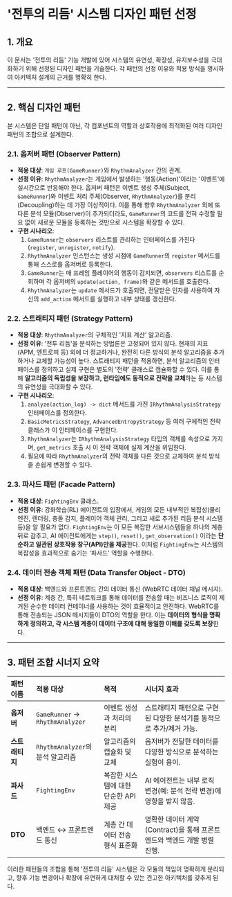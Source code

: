 # '전투의 리듬' 시스템 디자인 패턴 선정

## 1. 개요
이 문서는 '전투의 리듬' 기능 개발에 있어 시스템의 유연성, 확장성, 유지보수성을 극대화하기 위해 선정된 디자인 패턴을 기술한다. 각 패턴의 선정 이유와 적용 방식을 명시하여 아키텍처 설계의 근거를 명확히 한다.

---

## 2. 핵심 디자인 패턴

본 시스템은 단일 패턴이 아닌, 각 컴포넌트의 역할과 상호작용에 최적화된 여러 디자인 패턴의 조합으로 설계한다.

### 2.1. 옵저버 패턴 (Observer Pattern)

- **적용 대상**: `게임 루프(GameRunner)`와 `RhythmAnalyzer` 간의 관계.
- **선정 이유**: `RhythmAnalyzer`는 게임에서 발생하는 '행동(Action)'이라는 '이벤트'에 실시간으로 반응해야 한다. 옵저버 패턴은 이벤트 생성 주체(Subject, `GameRunner`)와 이벤트 처리 주체(Observer, `RhythmAnalyzer`)를 분리(Decoupling)하는 데 가장 이상적이다. 이를 통해 향후 `RhythmAnalyzer` 외에 또 다른 분석 모듈(Observer)이 추가되더라도, `GameRunner`의 코드를 전혀 수정할 필요 없이 새로운 모듈을 등록하는 것만으로 시스템을 확장할 수 있다.
- **구현 시나리오**:
    1. `GameRunner`는 `observers` 리스트를 관리하는 인터페이스를 가진다 (`register`, `unregister`, `notify`).
    2. `RhythmAnalyzer` 인스턴스는 생성 시점에 `GameRunner`의 `register` 메서드를 통해 스스로를 옵저버로 등록한다.
    3. `GameRunner`는 매 프레임 플레이어의 행동이 감지되면, `observers` 리스트를 순회하며 각 옵저버의 `update(action, frame)`와 같은 메서드를 호출한다.
    4. `RhythmAnalyzer`는 `update` 메서드가 호출되면, 전달받은 인자를 사용하여 자신의 `add_action` 메서드를 실행하고 내부 상태를 갱신한다.

### 2.2. 스트래티지 패턴 (Strategy Pattern)

- **적용 대상**: `RhythmAnalyzer`의 구체적인 '지표 계산' 알고리즘.
- **선정 이유**: '전투 리듬'을 분석하는 방법론은 고정되어 있지 않다. 현재의 지표(APM, 엔트로피 등) 외에 더 정교하거나, 완전히 다른 방식의 분석 알고리즘을 추가하거나 교체할 가능성이 높다. 스트래티지 패턴을 적용하면, 분석 알고리즘의 인터페이스를 정의하고 실제 구현은 별도의 '전략' 클래스로 캡슐화할 수 있다. 이를 통해 **알고리즘의 독립성을 보장하고, 런타임에도 동적으로 전략을 교체**하는 등 시스템의 유연성을 극대화할 수 있다.
- **구현 시나리오**:
    1. `analyze(action_log) -> dict` 메서드를 가진 `IRhythmAnalysisStrategy` 인터페이스를 정의한다.
    2. `BasicMetricsStrategy`, `AdvancedEntropyStrategy` 등 여러 구체적인 전략 클래스가 이 인터페이스를 구현한다.
    3. `RhythmAnalyzer`는 `IRhythmAnalysisStrategy` 타입의 객체를 속성으로 가지며, `get_metrics` 호출 시 이 전략 객체에 실제 계산을 위임한다.
    4. 필요에 따라 `RhythmAnalyzer`의 전략 객체를 다른 것으로 교체하여 분석 방식을 손쉽게 변경할 수 있다.

### 2.3. 파사드 패턴 (Facade Pattern)

- **적용 대상**: `FightingEnv` 클래스.
- **선정 이유**: 강화학습(RL) 에이전트의 입장에서, 게임의 모든 내부적인 복잡성(물리 엔진, 렌더링, 충돌 감지, 플레이어 객체 관리, 그리고 새로 추가된 리듬 분석 시스템 등)을 알 필요가 없다. `FightingEnv`는 이 모든 복잡한 서브시스템들을 하나의 계층 뒤로 감추고, AI 에이전트에게는 `step()`, `reset()`, `get_observation()` 이라는 **단순하고 일관된 상호작용 창구(API)만을 제공**한다. 이처럼 `FightingEnv`는 시스템의 복잡성을 효과적으로 숨기는 '파사드' 역할을 수행한다.

### 2.4. 데이터 전송 객체 패턴 (Data Transfer Object - DTO)

- **적용 대상**: 백엔드와 프론트엔드 간의 데이터 통신 (WebRTC 데이터 채널 메시지).
- **선정 이유**: 계층 간, 특히 네트워크를 통해 데이터를 전송할 때는 비즈니스 로직이 제거된 순수한 데이터 컨테이너를 사용하는 것이 효율적이고 안전하다. WebRTC를 통해 전송되는 JSON 메시지들이 DTO의 역할을 한다. 이는 **데이터의 형식을 명확하게 정의하고, 각 시스템 계층이 데이터 구조에 대해 동일한 이해를 갖도록 보장**한다.

---

## 3. 패턴 조합 시너지 요약

| 패턴 이름 | 적용 대상 | 목적 | 시너지 효과 |
| :--- | :--- | :--- | :--- |
| **옵저버** | `GameRunner` → `RhythmAnalyzer` | 이벤트 생성과 처리의 분리 | 스트래티지 패턴으로 구현된 다양한 분석기를 동적으로 추가/제거 가능. |
| **스트래티지** | `RhythmAnalyzer`의 분석 알고리즘 | 알고리즘의 캡슐화 및 교체 | 옵저버가 전달한 데이터를 다양한 방식으로 분석하는 실험이 용이. |
| **파사드** | `FightingEnv` | 복잡한 시스템에 대한 단순한 API 제공 | AI 에이전트는 내부 로직 변경(예: 분석 전략 변경)에 영향을 받지 않음. |
| **DTO** | 백엔드 ↔ 프론트엔드 통신 | 계층 간 데이터 전송 형식 표준화 | 명확한 데이터 계약(Contract)을 통해 프론트엔드와 백엔드 개발 병렬 진행. |

이러한 패턴들의 조합을 통해 '전투의 리듬' 시스템은 각 모듈의 책임이 명확하게 분리되고, 향후 기능 변경이나 확장에 유연하게 대처할 수 있는 견고한 아키텍처를 갖추게 된다.

